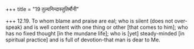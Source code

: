 +++
title = "19 तुल्यनिन्दास्तुतिर्मौनी"

+++
12.19. To whom blame and praise are eal; who is silent (does not
over-speak) and is well content with one thing or other \[that comes to
him\]; who has no fixed thought \[in the mundane life\]; who is \[yet\]
steady-minded \[in spiritual practice\] and is full of devotion-that man
is dear to Me.

